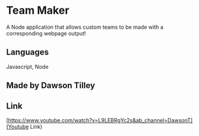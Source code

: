 # Team Maker

A Node application that allows custom teams to be made with a corresponding webpage output!


## Languages 
Javascript, Node

## Made by Dawson Tilley

## Link
[https://www.youtube.com/watch?v=L9LEBRgYc2s&ab_channel=DawsonT](Youtube Link)

